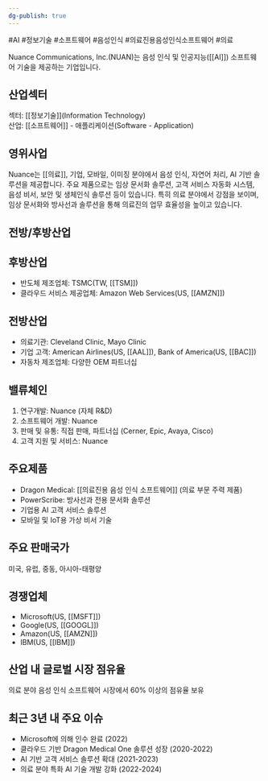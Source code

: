 ```yaml
---
dg-publish: true
---
```

#AI #정보기술 #소프트웨어 #음성인식 #의료진용음성인식소프트웨어 #의료

Nuance Communications, Inc.(NUAN)는 음성 인식 및 인공지능([[AI]]) 소프트웨어 기술을 제공하는 기업입니다.

## 산업섹터

섹터: [[정보기술]](Information Technology)  
산업: [[소프트웨어]] - 애플리케이션(Software - Application)

## 영위사업

Nuance는 [[의료]], 기업, 모바일, 이미징 분야에서 음성 인식, 자연어 처리, AI 기반 솔루션을 제공합니다. 주요 제품으로는 임상 문서화 솔루션, 고객 서비스 자동화 시스템, 음성 비서, 보안 및 생체인식 솔루션 등이 있습니다. 특히 의료 분야에서 강점을 보이며, 임상 문서화와 방사선과 솔루션을 통해 의료진의 업무 효율성을 높이고 있습니다.

## 전방/후방산업

## 후방산업

- 반도체 제조업체: TSMC(TW, [[TSM]])
- 클라우드 서비스 제공업체: Amazon Web Services(US, [[AMZN]])

## 전방산업

- 의료기관: Cleveland Clinic, Mayo Clinic
- 기업 고객: American Airlines(US, [[AAL]]), Bank of America(US, [[BAC]])
- 자동차 제조업체: 다양한 OEM 파트너십

## 밸류체인

1. 연구개발: Nuance (자체 R&D)
2. 소프트웨어 개발: Nuance
3. 판매 및 유통: 직접 판매, 파트너십 (Cerner, Epic, Avaya, Cisco)
4. 고객 지원 및 서비스: Nuance

## 주요제품

- Dragon Medical: [[의료진용 음성 인식 소프트웨어]] (의료 부문 주력 제품)
- PowerScribe: 방사선과 전용 문서화 솔루션
- 기업용 AI 고객 서비스 솔루션
- 모바일 및 IoT용 가상 비서 기술

## 주요 판매국가

미국, 유럽, 중동, 아시아-태평양

## 경쟁업체

- Microsoft(US, [[MSFT]])
- Google(US, [[GOOGL]])
- Amazon(US, [[AMZN]])
- IBM(US, [[IBM]])

## 산업 내 글로벌 시장 점유율

의료 분야 음성 인식 소프트웨어 시장에서 60% 이상의 점유율 보유

## 최근 3년 내 주요 이슈

- Microsoft에 의해 인수 완료 (2022)
- 클라우드 기반 Dragon Medical One 솔루션 성장 (2020-2022)
- AI 기반 고객 서비스 솔루션 확대 (2021-2023)
- 의료 분야 특화 AI 기술 개발 강화 (2022-2024)